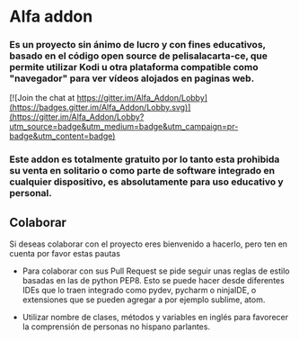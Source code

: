 # Alfa addon
### Es un proyecto sin ánimo de lucro y con fines educativos, basado en el código open source de pelisalacarta-ce, que permite utilizar Kodi u otra plataforma compatible como "navegador" para ver vídeos alojados en paginas web.

[![Join the chat at https://gitter.im/Alfa_Addon/Lobby](https://badges.gitter.im/Alfa_Addon/Lobby.svg)](https://gitter.im/Alfa_Addon/Lobby?utm_source=badge&utm_medium=badge&utm_campaign=pr-badge&utm_content=badge)

### Este addon es totalmente gratuito por lo tanto esta prohibida su venta en solitario o como parte de software integrado en cualquier dispositivo, es absolutamente para uso educativo y personal.

## Colaborar
Si deseas colaborar con el proyecto eres bienvenido a hacerlo, pero ten en cuenta por favor estas pautas

- Para colaborar con sus Pull Request se pide seguir unas reglas de estilo basadas en las de python PEP8. Esto se puede
  hacer desde diferentes IDEs que lo traen integrado como pydev, pycharm o ninjaIDE, o extensiones que se pueden
  agregar a por ejemplo sublime, atom.

- Utilizar nombre de clases, métodos y variables en inglés para favorecer la comprensión de personas no hispano parlantes.
